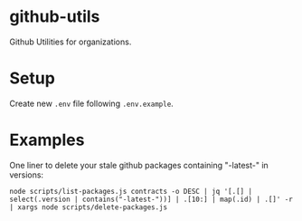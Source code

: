 # github-utils
Github Utilities for organizations.

# Setup

Create new `.env` file following `.env.example`.

# Examples

One liner to delete your stale github packages containing "-latest-" in versions:

```
node scripts/list-packages.js contracts -o DESC | jq '[.[] | select(.version | contains("-latest-"))] | .[10:] | map(.id) | .[]' -r | xargs node scripts/delete-packages.js
```
